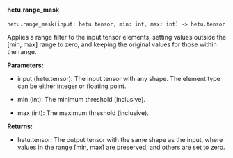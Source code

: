 #### hetu.range_mask

```
hetu.range_mask(input: hetu.tensor, min: int, max: int) -> hetu.tensor
```

Applies a range filter to the input tensor elements, setting values outside the [min, max] range to zero, and keeping the original values for those within the range.

**Parameters:**

* input (hetu.tensor): The input tensor with any shape. The element type can be either integer or floating point.

* min (int): The minimum threshold (inclusive).

* max (int): The maximum threshold (inclusive).

**Returns:**

* hetu.tensor: The output tensor with the same shape as the input, where values in the range [min, max] are preserved, and others are set to zero.

